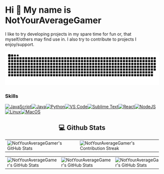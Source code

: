Hi 👋 My name is NotYourAverageGamer
====================================

I like to try developing projects in my spare time for fun or, that myself/others may find use in. I also try to contribute to projects I enjoy/support.


<picture>
  <source
    media="(prefers-color-scheme: dark)"
    srcset="https://github.com/NotYourAverageGamer/NotYourAverageGamer/blob/output/github-contribution-grid-snake-dark.svg"
  />
  <source
    media="(prefers-color-scheme: light)"
    srcset="https://github.com/NotYourAverageGamer/NotYourAverageGamer/blob/output/github-contribution-grid-snake-dark.svg"
  />
  <img
    alt="github contribution grid snake animation"
    src="https://github.com/NotYourAverageGamer/NotYourAverageGamer/blob/output/github-contribution-grid-snake-dark.svg"
  />
</picture>


### Skills


<p align="left">
<a href="https://developer.mozilla.org/en-US/docs/Web/JavaScript" target="_blank" rel="noreferrer"><img src="https://raw.githubusercontent.com/danielcranney/readme-generator/main/public/icons/skills/javascript-colored.svg" width="36" height="36" alt="JavaScript" /></a><a href="https://www.oracle.com/java/" target="_blank" rel="noreferrer"><img src="https://raw.githubusercontent.com/danielcranney/readme-generator/main/public/icons/skills/java-colored.svg" width="36" height="36" alt="Java" /></a><a href="https://www.python.org/" target="_blank" rel="noreferrer"><img src="https://raw.githubusercontent.com/danielcranney/readme-generator/main/public/icons/skills/python-colored.svg" width="36" height="36" alt="Python" /></a><a href="https://code.visualstudio.com/" target="_blank" rel="noreferrer"><img src="https://raw.githubusercontent.com/danielcranney/readme-generator/main/public/icons/skills/visualstudiocode.svg" width="36" height="36" alt="VS Code" /></a><a href="https://www.sublimetext.com/index2" target="_blank" rel="noreferrer"><img src="https://raw.githubusercontent.com/danielcranney/readme-generator/main/public/icons/skills/sublimetext.svg" width="36" height="36" alt="Sublime Text" /></a><a href="https://reactjs.org/" target="_blank" rel="noreferrer"><img src="https://raw.githubusercontent.com/danielcranney/readme-generator/main/public/icons/skills/react-colored.svg" width="36" height="36" alt="React" /></a><a href="https://nodejs.org/en/" target="_blank" rel="noreferrer"><img src="https://raw.githubusercontent.com/danielcranney/readme-generator/main/public/icons/skills/nodejs-colored.svg" width="36" height="36" alt="NodeJS" /></a><a href="https://www.linux.org" target="_blank" rel="noreferrer"><img src="https://raw.githubusercontent.com/danielcranney/readme-generator/main/public/icons/skills/linux-colored.svg" width="36" height="36" alt="Linux" /></a><a href="https://apple.com" target="_blank" rel="noreferrer"><img src="https://raw.githubusercontent.com/danielcranney/readme-generator/main/public/icons/skills/macos-colored.svg" width="36" height="36" alt="MacOS" /></a></p>

<div align="center">
<h2 align="center" class="section-heading"> 💻 Github Stats</h2>
 <table align="center" width="100%" height="100%" >
    <tr>
       <td><img style="border: none;" src="https://github-profile-summary-cards.vercel.app/api/cards/profile-details?username=NotYourAverageGamer&theme=github_dark" alt="NotYourAverageGamer's GitHub Stats"/></td>   
       <td><img style="border: none;" src="https://github-readme-streak-stats.herokuapp.com/?user=NotYourAverageGamer&theme=merko" alt="NotYourAverageGamer's Contribution Streak"/></td>
    </tr>
 </table>

 <table align="center" width="100%" height="100%" >
    <tr>
        <td><img style="border: none;" src="https://github-profile-summary-cards.vercel.app/api/cards/stats?username=NotYourAverageGamer&theme=github_dark" alt="NotYourAverageGamer's GitHub Stats"/></td>
        <td><img style="border: none;" src="https://github-profile-summary-cards.vercel.app/api/cards/productive-time?username=NotYourAverageGamer&theme=github_dark&utcOffset=10" alt="NotYourAverageGamer's GitHub Stats"/>
        <td><img style="border: none;" src="https://github-profile-summary-cards.vercel.app/api/cards/repos-per-language?username=NotYourAverageGamer&theme=github_dark" alt="NotYourAverageGamer's GitHub Stats"/></td>
        <td><img style="border: none;" src="https://github-profile-summary-cards.vercel.app/api/cards/most-commit-language?username=NotYourAverageGamer&theme=github_dark" alt="NotYourAverageGamer's GitHub Stats"/></td>
    </tr>
 </table>
</div>
